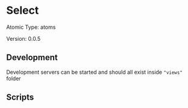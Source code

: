 # Select

Atomic Type: atoms

Version: 0.0.5

## Development

Development servers can be started and should all exist inside `"views"` folder

## Scripts
